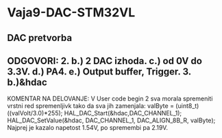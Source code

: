 # Vaja9-DAC-STM32VL
DAC pretvorba
-----------------------------------
ODGOVORI:
2. b.) 2 DAC izhoda.
c.) od 0V do 3.3V.
d.) PA4.
e.) Output buffer, Trigger.
3. b.)&hdac
---------------------------------
KOMENTAR NA DELOVANJE:
V User code begin 2 sva morala spremeniti vrstni red spremenljivk tako da sva jih zamenjala:
valByte = (uint8_t)((valVolt/3.0)*255);
HAL_DAC_Start(&hdac,DAC_CHANNEL_1);
HAL_DAC_SetValue(&hdac, DAC_CHANNEL_1, DAC_ALIGN_8B_R, valByte);
Najprej je kazalo napetost 1.54V, po spremembi pa 2.19V. 
